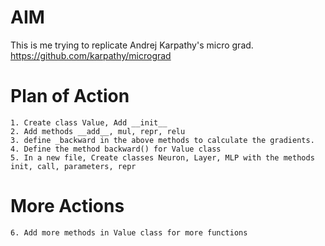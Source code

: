 # AIM
This is me trying to replicate Andrej Karpathy's micro grad.
https://github.com/karpathy/micrograd

# Plan of Action
    1. Create class Value, Add __init__
    2. Add methods __add__, mul, repr, relu
    3. define _backward in the above methods to calculate the gradients.
    4. Define the method backward() for Value class
    5. In a new file, Create classes Neuron, Layer, MLP with the methods init, call, parameters, repr

# More Actions
    6. Add more methods in Value class for more functions

